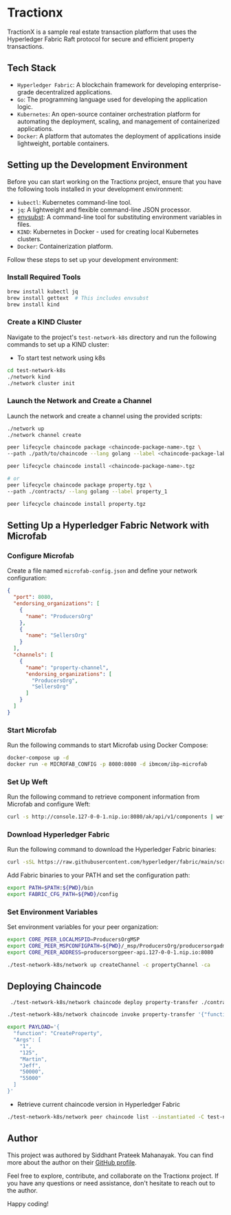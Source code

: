 # Tractionx

TractionX is a sample real estate transaction platform that uses the Hyperledger Fabric Raft protocol for secure and efficient property transactions.


## Tech Stack

- `Hyperledger Fabric`: A blockchain framework for developing enterprise-grade decentralized applications.
- `Go`: The programming language used for developing the application logic.
- `Kubernetes`: An open-source container orchestration platform for automating the deployment, scaling, and management of containerized applications.
- `Docker`: A platform that automates the deployment of applications inside lightweight, portable containers.

## Setting up the Development Environment

Before you can start working on the Tractionx project, ensure that you have the following tools installed in your development environment:

- `kubectl`: Kubernetes command-line tool.
- `jq`: A lightweight and flexible command-line JSON processor.
- [envsubst](https://www.gnu.org/software/gettext/manual/html_node/envsubst-Invocation.html): A command-line tool for substituting environment variables in files.
- `KIND`: Kubernetes in Docker - used for creating local Kubernetes clusters.
- `Docker`: Containerization platform.

Follow these steps to set up your development environment:

### Install Required Tools

```bash
brew install kubectl jq
brew install gettext  # This includes envsubst
brew install kind
```

### Create a KIND Cluster

Navigate to the project's `test-network-k8s` directory and run the following commands to set up a KIND cluster:
- To start test network using k8s

```bash
cd test-network-k8s
./network kind
./network cluster init
```

### Launch the Network and Create a Channel

Launch the network and create a channel using the provided scripts:

```bash
./network up
./network channel create
```

```bash
peer lifecycle chaincode package <chaincode-package-name>.tgz \
--path ./path/to/chaincode --lang golang --label <chaincode-package-label>

peer lifecycle chaincode install <chaincode-package-name>.tgz

# or
peer lifecycle chaincode package property.tgz \ 
--path ./contracts/ --lang golang --label property_1

peer lifecycle chaincode install property.tgz
```

## Setting Up a Hyperledger Fabric Network with Microfab

### Configure Microfab

Create a file named `microfab-config.json` and define your network configuration:

```json
{
  "port": 8080,
  "endorsing_organizations": [
    {
      "name": "ProducersOrg"
    },
    {
      "name": "SellersOrg"
    }
  ],
  "channels": [
    {
      "name": "property-channel",
      "endorsing_organizations": [
        "ProducersOrg",
        "SellersOrg"
      ]
    }
  ]
}
```

### Start Microfab

Run the following commands to start Microfab using Docker Compose:

```bash
docker-compose up -d
docker run -e MICROFAB_CONFIG -p 8080:8080 -d ibmcom/ibp-microfab
```

### Set Up Weft

Run the following command to retrieve component information from Microfab and configure Weft:

```bash
curl -s http://console.127-0-0-1.nip.io:8080/ak/api/v1/components | weft microfab -w ./_wallets -p ./_gateways -m ./_msp -f
```

### Download Hyperledger Fabric

Run the following command to download the Hyperledger Fabric binaries:

```bash
curl -sSL https://raw.githubusercontent.com/hyperledger/fabric/main/scripts/install-fabric.sh | bash -s -- binary
```

Add Fabric binaries to your PATH and set the configuration path:

```bash
export PATH=$PATH:${PWD}/bin
export FABRIC_CFG_PATH=${PWD}/config
```

### Set Environment Variables

Set environment variables for your peer organization:

```bash
export CORE_PEER_LOCALMSPID=ProducersOrgMSP
export CORE_PEER_MSPCONFIGPATH=${PWD}/_msp/ProducersOrg/producersorgadmin/msp
export CORE_PEER_ADDRESS=producersorgpeer-api.127-0-0-1.nip.io:8080
```

```bash
./test-network-k8s/network up createChannel -c propertyChannel -ca
```

## Deploying Chaincode 

```bash
 ./test-network-k8s/network chaincode deploy property-transfer ./contracts
```

```bash
./test-network-k8s/network chaincode invoke property-transfer '{"function":"CreateProperty", "Args": ["1", "125", "Martin", "Jeff", "50000", "55000"]}'

export PAYLOAD='{
  "function": "CreateProperty",
  "Args": [
    "1",
    "125",
    "Martin",
    "Jeff",
    "50000",
    "55000"
  ]
}'
```

- Retrieve current chaincode version in Hyperledger Fabric
```bash
./test-network-k8s/network peer chaincode list --instantiated -C test-network 
```

## Author

This project was authored by Siddhant Prateek Mahanayak. You can find more about the author on their [GitHub profile](github.com/siddhantprateek).

Feel free to explore, contribute, and collaborate on the Tractionx project. If you have any questions or need assistance, don't hesitate to reach out to the author.

Happy coding!